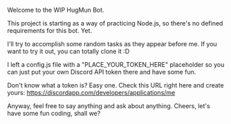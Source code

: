 Welcome to the WIP HugMun Bot.

This project is starting as a way of practicing Node.js, so there's no defined requirements for this bot. Yet.

I'll try to accomplish some random tasks as they appear before me.
If you want to try it out, you can totally clone it :D

I left a config.js file with a "PLACE_YOUR_TOKEN_HERE" placeholder so you can just put your own Discord API token there and have some fun.

Don't know what a token is? Easy one. Check this URL right here and create yours: https://discordapp.com/developers/applications/me

Anyway, feel free to say anything and ask about anything. Cheers, let's have some fun coding, shall we?
